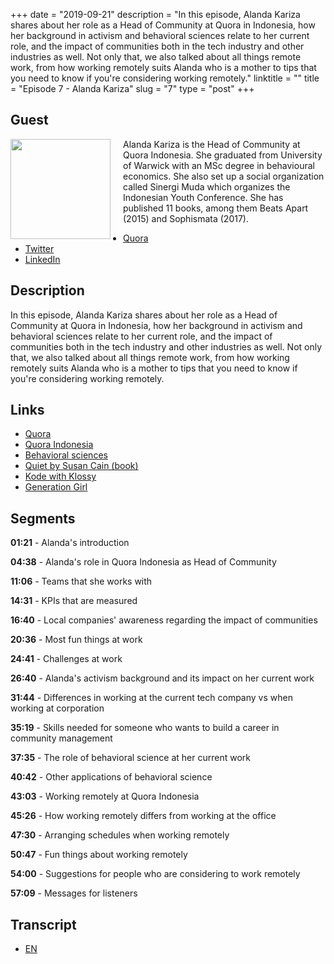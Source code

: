 +++
date = "2019-09-21"
description = "In this episode, Alanda Kariza shares about her role as a Head of Community at Quora in Indonesia, how her background in activism and behavioral sciences relate to her current role, and the impact of communities both in the tech industry and other industries as well. Not only that, we also talked about all things remote work, from how working remotely suits Alanda who is a mother to tips that you need to know if you're considering working remotely."
linktitle = ""
title = "Episode 7 - Alanda Kariza"
slug = "7"
type = "post"
+++

## Guest

<img style="float: left; width: 160px; margin-right: 20px;" src="/img/ep7.jpg">

Alanda Kariza is the Head of Community at Quora Indonesia. She graduated from University of Warwick with an MSc degree in behavioural economics. She also set up a social organization called Sinergi Muda which organizes the Indonesian Youth Conference. She has published 11 books, among them Beats Apart (2015) and Sophismata (2017).

- [Quora](https://id.quora.com/profile/Alanda-Kariza)
- [Twitter](https://twitter.com/alandakariza)
- [LinkedIn](https://www.linkedin.com/in/alandakariza/)

## Description

In this episode, Alanda Kariza shares about her role as a Head of Community at Quora in Indonesia, how her background in activism and behavioral sciences relate to her current role, and the impact of communities both in the tech industry and other industries as well. Not only that, we also talked about all things remote work, from how working remotely suits Alanda who is a mother to tips that you need to know if you're considering working remotely.

<div class="audioplayer">
    <audio>
        <source src="https://anchor.fm/s/9cae1b8/podcast/play/4770067/https%3A%2F%2Fd3ctxlq1ktw2nl.cloudfront.net%2Fproduction%2F2019-8-22%2F24544128-44100-2-406712484b48d.mp3" rel="preload" as="audio">
    </audio>
</div>

<!-- <iframe src="https://anchor.fm/kartini-teknologi/embed/episodes/Episode-7---Ngobrolin-komunitas-dan-bekerja-secara-remote-bersama-Alanda-Kariza-e5g2qj" height="102px" width="400px" frameborder="0" scrolling="no"></iframe> -->

## Links

- [Quora](https://www.quora.com/)
- [Quora Indonesia](http://id.quora.com)
- [Behavioral sciences](https://en.wikipedia.org/wiki/Behavioural_sciences)
- [Quiet by Susan Cain (book)](https://www.amazon.com/Quiet-Power-Introverts-World-Talking/dp/0307352153)
- [Kode with Klossy](https://www.kodewithklossy.com)
- [Generation Girl](https://www.generationgirl.org)

## Segments

**01:21** - Alanda's introduction

**04:38** - Alanda's role in Quora Indonesia as Head of Community

**11:06** - Teams that she works with

**14:31** - KPIs that are measured

**16:40** - Local companies' awareness regarding the impact of communities

**20:36** - Most fun things at work

**24:41** - Challenges at work

**26:40** - Alanda's activism background and its impact on her current work

**31:44** - Differences in working at the current tech company vs when working at corporation

**35:19** - Skills needed for someone who wants to build a career in community management

**37:35** - The role of behavioral science at her current work

**40:42** - Other applications of behavioral science

**43:03** - Working remotely at Quora Indonesia

**45:26** - How working remotely differs from working at the office

**47:30** - Arranging schedules when working remotely

**50:47** - Fun things about working remotely

**54:00** - Suggestions for people who are considering to work remotely

**57:09** - Messages for listeners

## Transcript

- [EN](transcript)
